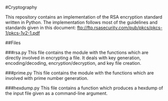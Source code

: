 #Cryptography

This repository contains an implementation of the RSA encryption standard
written in Python.  The implementation follows most of the guidelines and 
standards given in this document: 
ftp://ftp.rsasecurity.com/pub/pkcs/pkcs-1/pkcs-1v2-1.pdf

##Files

###rsa.py
This file contains the module with the functions which are directly involved in 
encrypting a file.  It deals with key generation, encoding/decoding, 
encryption/decryption, and key file creation.

###prime.py
This file contains the module with the functions which are involved with 
prime number generation.

###hexdump.py
This file contains a function which produces a hexdump of the input file given
as a command-line argument.